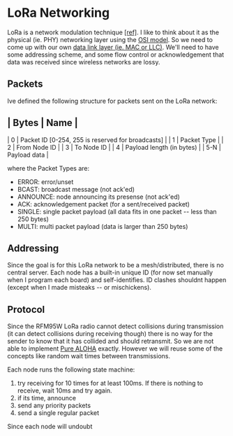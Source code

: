 # LoRa Networking
LoRa is a network modulation technique [\[ref\]](https://en.wikipedia.org/wiki/LoRa). I like to think about it as the physical (ie. PHY) networking layer using the [OSI model](https://en.wikipedia.org/wiki/Network_layer). So we need to come up with our own [data link layer \(ie. MAC or LLC\)](https://en.wikipedia.org/wiki/Data_link_layer). We'll need to have some addressing scheme, and some flow control or acknowledgement that data was received since wireless networks are lossy.

## Packets
Ive defined the following structure for packets sent on the LoRa network:

| Bytes | Name |
----------------
| 0 | Packet ID [0-254, 255 is reserved for broadcasts\] |
| 1 | Packet Type |
| 2 | From Node ID |
| 3 | To Node ID |
| 4 | Payload length (in bytes) |
| 5-N | Payload data |

where the Packet Types are:
- ERROR: error/unset
- BCAST: broadcast message (not ack'ed)
- ANNOUNCE: node announcing its presense (not ack'ed)
- ACK: acknowledgement packet (for a sent/received packet)
- SINGLE: single packet payload (all data fits in one packet -- less than 250 bytes)
- MULTI: multi packet payload (data is larger than 250 bytes)

## Addressing
Since the goal is for this LoRa network to be a mesh/distributed, there is no central server. Each node has a built-in unique ID (for now set manually when I program each board) and self-identifies. ID clashes shouldnt happen (except when I made misteaks -- or mischickens).

## Protocol
Since the RFM95W LoRa radio cannot detect collisions during transmission (it can detect collisions during receiving though) there is no way for the sender to know that it has collided and should retransmit. So we are not able to implement [Pure ALOHA](https://en.wikipedia.org/wiki/ALOHAnet#Pure_ALOHA) exactly. However we will reuse some of the concepts like random wait times between transmissions.

Each node runs the following state machine:
1. try receiving for 10 times for at least 100ms. If there is nothing to receive, wait 10ms and try again.
2. if its time, announce
3. send any priority packets
4. send a single regular packet

Since each node will undoubt
